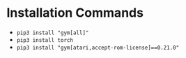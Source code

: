 # Installation Commands
* `pip3 install "gym[all]"`
* `pip3 install torch`
* `pip3 install "gym[atari,accept-rom-license]==0.21.0"`
